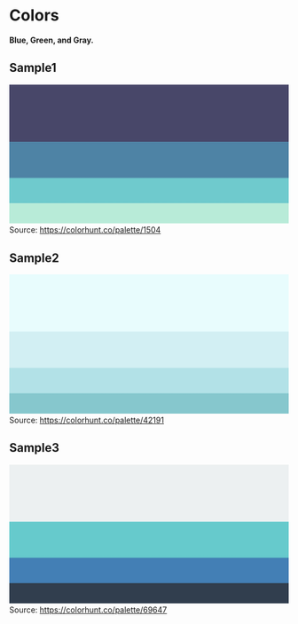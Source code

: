 # Colors

**Blue, Green, and Gray.**

## Sample1

![](./sample1.jpg)
Source: <https://colorhunt.co/palette/1504>

## Sample2

![](./sample2.jpg)
Source: <https://colorhunt.co/palette/42191>

## Sample3

![](./sample3.jpg)
Source: <https://colorhunt.co/palette/69647>

